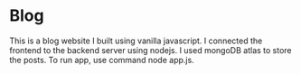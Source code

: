 # Blog
This is a blog website I built using vanilla javascript. I connected the frontend to the backend server using nodejs. I used mongoDB atlas to store the posts. 
To run app, use command node app.js.

